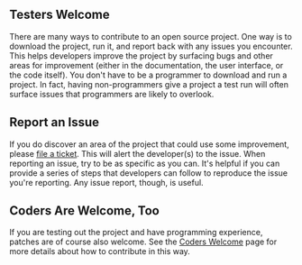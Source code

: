 ## Testers Welcome

There are many ways to contribute to an open source project.  One way is to download the project, run it, and report back with any issues you encounter.  This helps developers improve the project by surfacing bugs and other areas for improvement (either in the documentation, the user interface, or the code itself).  You don't have to be a programmer to download and run a project.  In fact, having non-programmers give a project a test run will often surface issues that programmers are likely to overlook.

## Report an Issue

If you do discover an area of the project that could use some improvement, please <a href="https://github.com/ksclarke/islandora_ezid/issues" title="Issues" target="_blank">file a ticket</a>.  This will alert the developer(s) to the issue.  When reporting an issue, try to be as specific as you can.  It's helpful if you can provide a series of steps that developers can follow to reproduce the issue you're reporting.  Any issue report, though, is useful.

## Coders Are Welcome, Too

If you are testing out the project and have programming experience, patches are of course also welcome.  See the [Coders Welcome](coders-welcome.html "Coder's Welcome") page for more details about how to contribute in this way.

